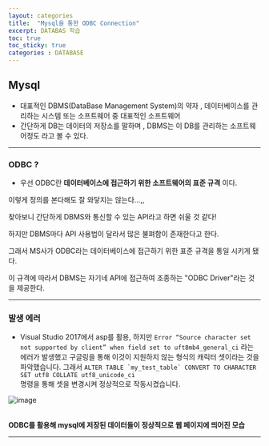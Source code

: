 ```yaml
---
layout: categories
title:  "Mysql을 통한 ODBC Connection"
excerpt: DATABAS 학습
toc: true
toc_sticky: true
categories : DATABASE
---
```


## Mysql
* 대표적인 DBMS(DataBase Management System)의 약자 , 데이터베이스를 관리하는 시스템 또는 소프트웨어 중 대표적인 소프트웨어<br/>
* 간단하게 DB는 데이터의 저장소를 말하며 , DBMS는 이 DB를 관리하는 소프트웨어정도 라고 볼 수 있다.
---
### ODBC ? 
  * 우선 ODBC란 __데이터베이스에 접근하기 위한 소프트웨어의 표준 규격__ 이다.

이렇게 정의를 본다해도 잘 와닿지는 않는다...,,

찾아보니 간단하게 DBMS와 통신할 수 있는 API라고 하면 쉬울 것 같다!

하지만 DBMS마다 API 사용법이 달라서 많은 불펴함이 존재한다고 한다.

그래서 MS사가 ODBC라는 데이터베이스에 접근하기 위한 표준 규격을 통일 시키게 됐다.

이 규격에 따라서 DBMS는 자기네 API에 접근하여 조종하는 "ODBC Driver"라는 것을 제공한다.

---

### 발생 에러
* Visual Studio 2017에서 asp를 활용, 하지만 
`Error “Source character set not supported by client” when field set to uft8mb4_general_ci` 라는 에러가 발생했고 구글링을 통해 이것이 지원하지 않는 형식의 캐릭터 셋이라는 것을 파악했습니다.
그래서 ``ALTER TABLE `my_test_table` CONVERT TO CHARACTER SET utf8 COLLATE utf8_unicode_ci``
<br/>명령을 통해 셋을 변경시켜 정상적으로 작동시켰습니다.

![image](https://user-images.githubusercontent.com/37209763/109606350-e0e7c400-7b69-11eb-8729-665a9b8218aa.png)

<br/> **ODBC를 활용해 mysql에 저장된 데이터들이 정상적으로 웹 페이지에 띄어진 모습**

---